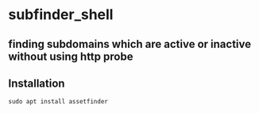 # subfinder_shell
## finding subdomains which are active or inactive without using http probe


## Installation

```
sudo apt install assetfinder
```
